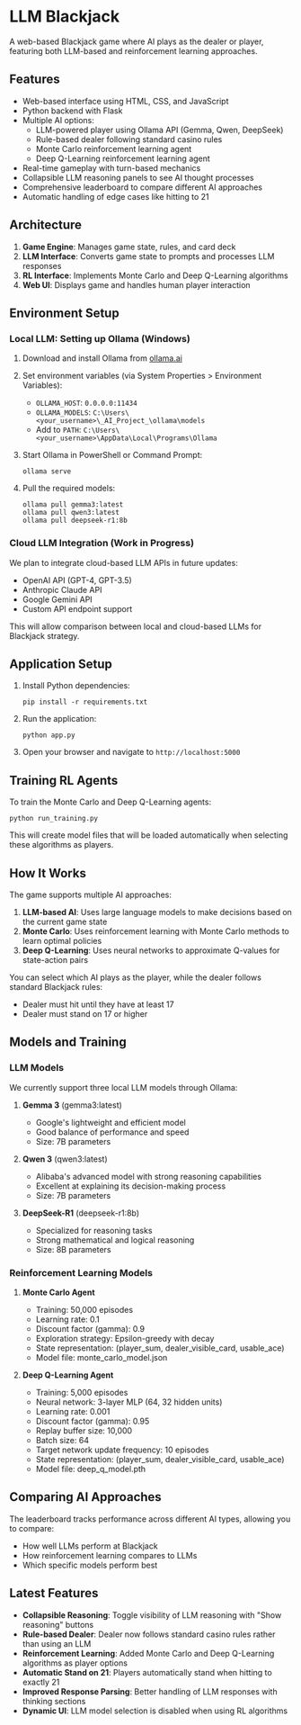 # LLM Blackjack

A web-based Blackjack game where AI plays as the dealer or player, featuring both LLM-based and reinforcement learning approaches.

## Features

- Web-based interface using HTML, CSS, and JavaScript
- Python backend with Flask
- Multiple AI options:
  - LLM-powered player using Ollama API (Gemma, Qwen, DeepSeek)
  - Rule-based dealer following standard casino rules
  - Monte Carlo reinforcement learning agent
  - Deep Q-Learning reinforcement learning agent
- Real-time gameplay with turn-based mechanics
- Collapsible LLM reasoning panels to see AI thought processes
- Comprehensive leaderboard to compare different AI approaches
- Automatic handling of edge cases like hitting to 21

## Architecture

1. **Game Engine**: Manages game state, rules, and card deck
2. **LLM Interface**: Converts game state to prompts and processes LLM responses
3. **RL Interface**: Implements Monte Carlo and Deep Q-Learning algorithms
4. **Web UI**: Displays game and handles human player interaction

## Environment Setup

### Local LLM: Setting up Ollama (Windows)

1. Download and install Ollama from [ollama.ai](https://ollama.ai)

2. Set environment variables (via System Properties > Environment Variables):
   - `OLLAMA_HOST`: `0.0.0.0:11434`
   - `OLLAMA_MODELS`: `C:\Users\<your_username>\_AI_Project_\ollama\models`
   - Add to `PATH`: `C:\Users\<your_username>\AppData\Local\Programs\Ollama`

3. Start Ollama in PowerShell or Command Prompt:
   ```
   ollama serve
   ```

4. Pull the required models:
   ```
   ollama pull gemma3:latest
   ollama pull qwen3:latest
   ollama pull deepseek-r1:8b
   ```

### Cloud LLM Integration (Work in Progress)

We plan to integrate cloud-based LLM APIs in future updates:
- OpenAI API (GPT-4, GPT-3.5)
- Anthropic Claude API
- Google Gemini API
- Custom API endpoint support

This will allow comparison between local and cloud-based LLMs for Blackjack strategy.

## Application Setup

1. Install Python dependencies:
   ```
   pip install -r requirements.txt
   ```

2. Run the application:
   ```
   python app.py
   ```

3. Open your browser and navigate to `http://localhost:5000`

## Training RL Agents

To train the Monte Carlo and Deep Q-Learning agents:

```
python run_training.py
```

This will create model files that will be loaded automatically when selecting these algorithms as players.

## How It Works

The game supports multiple AI approaches:

1. **LLM-based AI**: Uses large language models to make decisions based on the current game state
2. **Monte Carlo**: Uses reinforcement learning with Monte Carlo methods to learn optimal policies
3. **Deep Q-Learning**: Uses neural networks to approximate Q-values for state-action pairs

You can select which AI plays as the player, while the dealer follows standard Blackjack rules:
- Dealer must hit until they have at least 17
- Dealer must stand on 17 or higher

## Models and Training

### LLM Models

We currently support three local LLM models through Ollama:

1. **Gemma 3** (gemma3:latest)
   - Google's lightweight and efficient model
   - Good balance of performance and speed
   - Size: 7B parameters

2. **Qwen 3** (qwen3:latest)
   - Alibaba's advanced model with strong reasoning capabilities
   - Excellent at explaining its decision-making process
   - Size: 7B parameters

3. **DeepSeek-R1** (deepseek-r1:8b)
   - Specialized for reasoning tasks
   - Strong mathematical and logical reasoning
   - Size: 8B parameters

### Reinforcement Learning Models

1. **Monte Carlo Agent**
   - Training: 50,000 episodes
   - Learning rate: 0.1
   - Discount factor (gamma): 0.9
   - Exploration strategy: Epsilon-greedy with decay
   - State representation: (player_sum, dealer_visible_card, usable_ace)
   - Model file: monte_carlo_model.json

2. **Deep Q-Learning Agent**
   - Training: 5,000 episodes
   - Neural network: 3-layer MLP (64, 32 hidden units)
   - Learning rate: 0.001
   - Discount factor (gamma): 0.95
   - Replay buffer size: 10,000
   - Batch size: 64
   - Target network update frequency: 10 episodes
   - State representation: (player_sum, dealer_visible_card, usable_ace)
   - Model file: deep_q_model.pth

## Comparing AI Approaches

The leaderboard tracks performance across different AI types, allowing you to compare:
- How well LLMs perform at Blackjack
- How reinforcement learning compares to LLMs
- Which specific models perform best

## Latest Features

- **Collapsible Reasoning**: Toggle visibility of LLM reasoning with "Show reasoning" buttons
- **Rule-based Dealer**: Dealer now follows standard casino rules rather than using an LLM
- **Reinforcement Learning**: Added Monte Carlo and Deep Q-Learning algorithms as player options
- **Automatic Stand on 21**: Players automatically stand when hitting to exactly 21
- **Improved Response Parsing**: Better handling of LLM responses with thinking sections
- **Dynamic UI**: LLM model selection is disabled when using RL algorithms